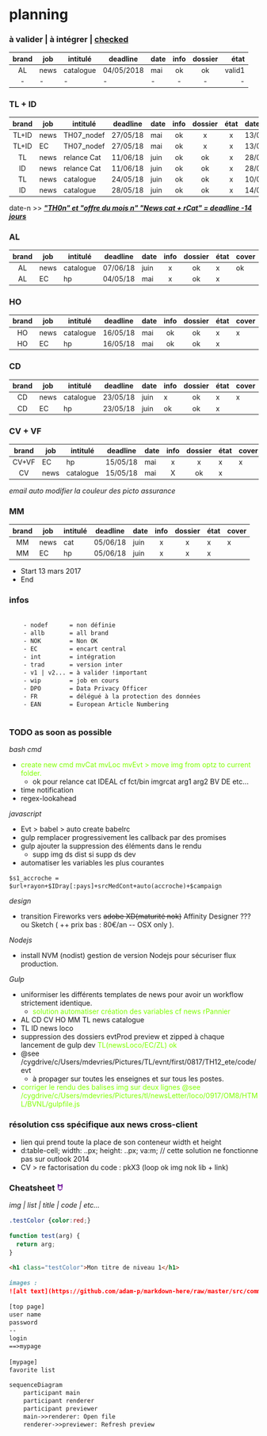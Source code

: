 # planning

### à valider | à intégrer | [checked](.\dl2018done.md)

| brand | job  | intitulé  | deadline   | date | info  | dossier | état   |
| :---: | ---  | ---       | ---        | ---  | :---: | :---:   | ---:   |
| AL    | news | catalogue | 04/05/2018 | mai  | ok    | ok      | valid1 |
| -     | -    | -         | -          | -    | -     | -       | -      |

<!-- | TL    | news | relance panier | 18/07/2017 | aout | ok    | ok      | int    | -->

### TL + ID

| brand | job  | intitulé    | deadline | date | info  | dossier | état  | date-n   |
| :---: | ---  | ---         | ---      | ---  | :---: | :---:   | :---: | :---     |
| TL+ID | news | TH07_nodef  | 27/05/18 | mai  | ok    | x       | x     | 13/05/18 |
| TL+ID | EC   | TH07_nodef  | 27/05/18 | mai  | ok    | x       | x     | 13/05/18 |
| TL    | news | relance Cat | 11/06/18 | juin | ok    | ok      | x     | 28/05/18 |
| ID    | news | relance Cat | 11/06/18 | juin | ok    | ok      | x     | 28/05/18 |
| TL    | news | catalogue   | 24/05/18 | juin | ok    | ok      | x     | 10/05/18 |
| ID    | news | catalogue   | 28/05/18 | juin | ok    | ok      | x     | 14/05/18 |

date-n >> [ ***"TH0n" et "offre du mois n" "News cat + rCat" = deadline -14 jours*** ](./fctRm14Days.html)

<!-- | TL    | news-land | surpression      | 02/01/2018 | jan  | x     | x       | x     |            | -->

### AL

| brand | job  | intitulé  | deadline | date | info  | dossier | état | cover |
| :---: | ---  | ---       | ---      | ---  | :---: | :---:   | ---  | :---  |
| AL    | news | catalogue | 07/06/18 | juin | x     | ok      | x    | ok    |
| AL    | EC   | hp        | 04/05/18 | mai  | x     | ok      | x    |

### HO

| brand | job  | intitulé  | deadline | date | info  | dossier | état | cover |
| :---: | ---  | ---       | ---      | ---  | :---: | :---:   | ---  | :---  |
| HO    | news | catalogue | 16/05/18 | mai  | ok    | ok      | x    | x     |
| HO    | EC   | hp        | 16/05/18 | mai  | ok    | ok      | x    |

### CD

| brand | job  | intitulé  | deadline | date | info | dossier | état | cover |
| :---: | ---  | ---       | ---      | ---  | :--- | :---:   | ---  | :---  |
| CD    | news | catalogue | 23/05/18 | juin | x    | ok      | x    | x     |
| CD    | EC   | hp        | 23/05/18 | juin | ok   | ok      | x    |

### CV + VF

| brand | job  | intitulé  | deadline | date | info  | dossier | état | cover |
| :---: | ---  | ---       | ---      | ---  | :---: | :---:   | ---  | :---  |
| CV+VF | EC   | hp        | 15/05/18 | mai  | x     | x       | x    | x     |
| CV    | news | catalogue | 15/05/18 | mai  | X     | ok      | x    |
*email auto modifier la couleur des picto assurance*

### MM

| brand | job  | intitulé | deadline | date | info  | dossier | état | cover |
| :---: | ---  | ---      | ---      | ---  | :---: | :---:   | ---  | :---  |
| MM    | news | cat      | 05/06/18 | juin | x     | x       | x    | x     |
| MM    | EC   | hp       | 05/06/18 | juin | x     | x       | x    |

- Start 13 mars 2017
- End

### infos

<pre>
	<code>
	- nodef      = non définie
	- allb       = all brand
	- NOK        = Non OK
	- EC         = encart central
	- int        = intégration
	- trad       = version inter
	- v1 | v2... = à valider !important
	- wip        = job en cours
	- DPO        = Data Privacy Officer
	- FR         = délégué à la protection des données
	- EAN        = European Article Numbering
	</code>
</pre>

### TODO as soon as possible
*bash cmd*
<!-- - fct create $date_cov_folder <span style="color: chartreuse;">OK > @see covcv C:\cygwin64\bin\</span> -->
- <span style="color: chartreuse;">create new cmd mvCat mvLoc mvEvt > move img from optz to current folder.</span>
	- ok pour relance cat IDEAL cf fct/bin imgrcat arg1 arg2 BV DE etc...
- time notification
- regex-lookahead

*javascript*
- Evt > babel > auto create babelrc
- gulp remplacer progressivement les callback par des promises
- gulp ajouter la suppression des éléments dans le rendu
	- supp img ds dist si supp ds dev
- automatiser les variables les plus courantes
```javscript
$s1_accroche = $url+rayon+$IDray[:pays]+srcMedCont+auto(accroche)+$campaign
```

*design*
- transition Fireworks vers <s>adobe XD(maturité nok)</s> Affinity Designer ??? ou Sketch ( ++ prix bas : 80€/an -- OSX only ).

*Nodejs*
- install NVM (nodist) gestion de version Nodejs pour sécuriser flux production. 

*Gulp*
- uniformiser les différents templates de news pour avoir un workflow strictement identique.
	- <span style="color: chartreuse;">solution automatiser création des variables cf news rPannier</span>
- AL CD CV HO MM TL news catalogue
- TL ID news loco
- suppression des dossiers evtProd preview et zipped à chaque lancement de gulp dev <span style="color: chartreuse;">TL(newsLoco/EC/ZL) ok</span>
- @see /cygdrive/c/Users/mdevries/Pictures/TL/evnt/first/0817/TH12_ete/code/evt
	- à propager sur toutes les enseignes et sur tous les postes.
- <span style="color: chartreuse;">corriger le rendu des balises img sur deux lignes @see /cygdrive/c/Users/mdevries/Pictures/tl/newsLetter/loco/0917/OM8/HTML/BVNL/gulpfile.js</span>

### résolution css spécifique aux news cross-client
- lien qui prend toute la place de son conteneur width et height
- d:table-cell; width: ..px; height: ..px; va:m; // cette solution ne fonctionne pas sur outlook 2014
- CV > re factorisation du code : pkX3 (loop ok img nok lib + link)

### Cheatsheet ![alt text](https://github.com/adam-p/markdown-here/raw/master/src/common/images/icon14.png "Logo Title Text 1") 
*img | list | title | code | etc...*
```css
.testColor {color:red;}
```
```javascript
function test(arg) {
  return arg;
}
```
```html
<h1 class="testColor">Mon titre de niveau 1</h1>
```
```markdown
images :
![alt text](https://github.com/adam-p/markdown-here/raw/master/src/common/images/icon14.png "Logo Title Text 1")
```

```uiflow
[top page]
user name
password
--
login
==>mypage

[mypage]
favorite list
```

```mermaid
sequenceDiagram
    participant main
    participant renderer
    participant previewer
    main->>renderer: Open file
    renderer->>previewer: Refresh preview
```

